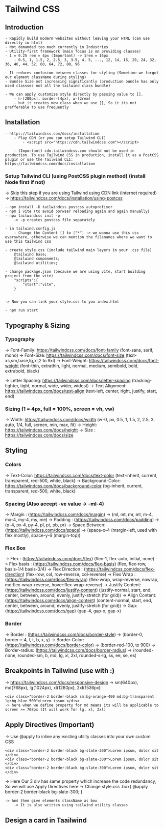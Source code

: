# Tailwind CSS

## Introduction
    - Rapidly build modern websites without leaving your HTML (can use directly in html)
    - Not demanded too much currently in Industries
    - Utility-first framework (main focus is on providing classes)
    - 1 = 0.25 rem = 4px (Important) -> 1rem = 16px
        - 0.5, 1, 1.5, 2, 2.5, 3, 3.5, 4, 5, ..., 12, 14, 16, 20, 24, 32, 36, 40, 44, 52, 60, 64, 72, 80, 96 

    - It reduces confusion between classes for styling (Sometime we forgot our element className during styling)
    - Bundle Size not increasing significantly (production bundle has only used classses not all the tailwind class bundle)

    - We can apply customize style directly by passing value to [].
        - h-[200px], border-[4px], w-[2rem]
        - but it creates new class when we use [], So it its not prefferable to use frequently



## Installation
    - https://tailwindcss.com/docs/installation
        - Play CDN (or you can setup Tailwind CLI)
            - <script src="https://cdn.tailwindcss.com"></script>

        - (Important) cdn.tailwindcss.com should not be used in production. To use Tailwind CSS in production, install it as a PostCSS plugin or use the Tailwind CLI: https://tailwindcss.com/docs/installation

### Setup Tailwind CLI (using PostCSS plugin method) (install Node first if not)
-> Skip this step if you are using Tailwind using CDN link (internet required)
-> https://tailwindcss.com/docs/installation/using-postcss

    - npm install -D tailwindcss postcss autoprefixer
    - npm i vite (to avoid borwser reloading again and again manually)
    - npx tailwindcss init -p
        -> -p creates postcss file separately

    - in tailwind.config.js
        - Change the Content [] to ["*"] -> we wanna use this css everywhere, otherwise we can mention the filenames where we want to use this tailwind css
    
    - create style.css (include tailwind main layers in your .css file)
        @tailwind base;
        @tailwind components;
        @tailwind utilities;
    
    - change package.json (because we are using vite, start building project from the vite)
        "scripts":{
            "start":"vite",
        }

    
    -> Now you can link your style.css to you index.html

    - npm run start


## Typography & Sizing

### Typography
-> Font-Family: https://tailwindcss.com/docs/font-family (font-sans, serif, mono)
-> Font-Size: https://tailwindcss.com/docs/font-size (text-xs,sm,base,lg,xl,2 to 9xl)
-> Font-Weight: https://tailwindcss.com/docs/font-weight (font-thin, extrathin, light, normal, medium, semibold, bold, extrabold, black)

-> Letter Spacing: https://tailwindcss.com/docs/letter-spacing (tracking-tighter, tight, normal, wide, wider, widest)
-> Text Alignment: https://tailwindcss.com/docs/text-align (text-left, center, right, justify, start, end)

### Sizing (1 = 4px, full = 100%, screen = vh, vw)
-> Width: https://tailwindcss.com/docs/width (w-0, px, 0.5, 1, 1.5, 2, 2.5, 3, auto, 1/4, full, screen, min, max, fit)
-> Height: https://tailwindcss.com/docs/height
-> Size : https://tailwindcss.com/docs/size



## Styling

### Colors
-> Text-Color: https://tailwindcss.com/docs/text-color (text-inherit, current, transparent, red-500, white, black)
-> Background-Color: https://tailwindcss.com/docs/background-color (bg-inherit, current, transparent, red-500, white, black)

### Spacing (Also accept -ve value -> -ml-4)
-> Margin : (https://tailwindcss.com/docs/margin) -> (ml, mt, mr, mt, m-4, mx-4, my-4, ms, me)
-> Padding : (https://tailwindcss.com/docs/padding) -> (p-4, px-4, py-4, pl, pt, pb, pr)
-> Space Between: (https://tailwindcss.com/docs/space) -> (space-x-4 (margin-left, used with flex mostly), space-y-6 (margin-top))

### Flex Box
-> Flex : (https://tailwindcss.com/docs/flex) (flex-1, flex-auto, initial, none)
-> Flex basis : (https://tailwindcss.com/docs/flex-basis) (flex, flex-row, basis-1/4 basis-3/4)
-> Flex Direction : (https://tailwindcss.com/docs/flex-direction) (flex-row, col, row-reverse, col-reverse)
-> Flex Wrap : (https://tailwindcss.com/docs/flex-wrap) (flex-wrap, wrap-reverse, nowrap, md:flex-wrap-reverse, hover:flex-wrap-reverse)
-> Justify Content: (https://tailwindcss.com/docs/justify-content) (justify-normal, start, end, center, between, around, evenly, justify-stretch (for grid))
-> Align Content: (https://tailwindcss.com/docs/align-content) (content-normal, start, end, center, between, around, evenly, justify-stretch (for grid))
-> Gap: (https://tailwindcss.com/docs/gap) (gap-4, gap-x, gap-x)

### Border
-> Border : (https://tailwindcss.com/docs/border-style) -> (border-0, border-r-4, l, t, b, x, y)
-> Border-Color: (https://tailwindcss.com/docs/border-color) -> (border-red-100, to 900)
-> Border-radius: (https://tailwindcss.com/docs/border-radius) -> (rounded-none, rounded-sm, b, md, lg, xl, 2xl, rounded-s-lg, ss, ee, se, es)

## Breakpoints in Tailwind (use with :)
-> https://tailwindcss.com/docs/responsive-design
-> sm(640px), md(768px), lg(1024px), xl(1280px), 2xl(1536px)

    <div class="border-2 border-black sm:bg-orange-400 md:bg-transparent lg:bg-blue-500">Lorem ipsum </div>
    -> here when we define property for md means its will be applicable to screen >= 768px (It will work for lg, xl, 2xl)

## Apply Directives (Important)
-> Use @apply to inline any existing utility classes into your own custom CSS

    <div class="border-2 border-black bg-slate-300">Lorem ipsum, dolor sit </div>
    <div class="border-2 border-black bg-slate-300">Lorem ipsum, dolor sit </div>
    <div class="border-2 border-black bg-slate-300">Lorem ipsum, dolor sit </div>

-> Here Our 3 div has same property which increase the code redundancy, So we will use Apply Directives here
    -> Change style.css
        .box{
            @apply border-2 border-black bg-slate-300;
        }

    -> And then give elements className as box
        -> It is also written using tailwind utility classes


## Design a card in Taailwind